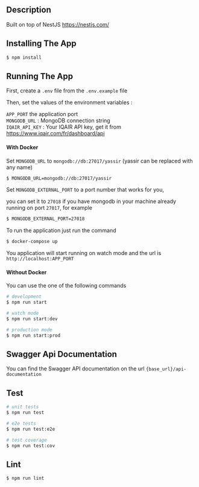 
## Description

Built on top of NestJS https://nestjs.com/

## Installing The App

```bash
$ npm install
```

 ## Running The App

 First, create a `.env` file from the `.env.example` file  

Then, set the values of the environment variables :  

`APP_PORT` the application port  
`MONGODB_URL` : MongoDB connection string  
`IQAIR_API_KEY` : Your IQAIR API key, get it from https://www.iqair.com/fr/dashboard/api  

#### With Docker

Set `MONGODB_URL` to `mongodb://db:27017/yassir` (yassir can be replaced with any name)

```bash
$ MONGODB_URL=mongodb://db:27017/yassir
```

Set `MONGODB_EXTERNAL_PORT` to a port number that works for you,  

you can set it to `27018` if you have mongodb in your machine already running on port `27017`, for example  

```bash
$ MONGODB_EXTERNAL_PORT=27018
```

To run the application just run the command  

```bash
$ docker-compose up
```

You application will start running on watch mode and the url is `http://localhost:APP_PORT`

#### Without Docker

You can use the one of the following commands

```bash
# development
$ npm run start

# watch mode
$ npm run start:dev

# production mode
$ npm run start:prod
```

## Swagger Api Documentation 

You can find the Swagger API documentation on the url `{base_url}/api-documentation`

## Test

```bash
# unit tests
$ npm run test

# e2e tests
$ npm run test:e2e

# test coverage
$ npm run test:cov
```

## Lint

```bash
$ npm run lint
```
